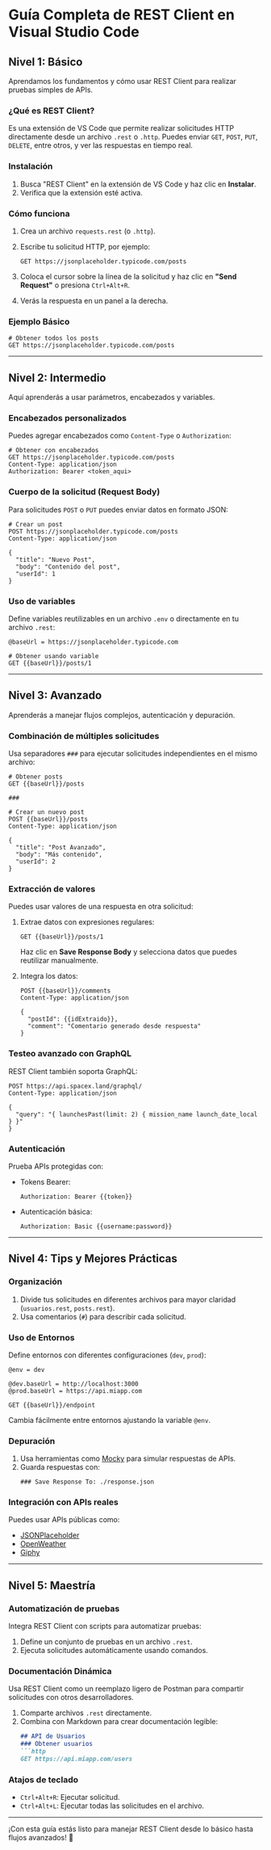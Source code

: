 
# Guía Completa de REST Client en Visual Studio Code

## **Nivel 1: Básico**
Aprendamos los fundamentos y cómo usar REST Client para realizar pruebas simples de APIs.

### **¿Qué es REST Client?**
Es una extensión de VS Code que permite realizar solicitudes HTTP directamente desde un archivo `.rest` o `.http`. 
Puedes enviar `GET`, `POST`, `PUT`, `DELETE`, entre otros, y ver las respuestas en tiempo real.

### **Instalación**
1. Busca "REST Client" en la extensión de VS Code y haz clic en **Instalar**.
2. Verifica que la extensión esté activa.

### **Cómo funciona**
1. Crea un archivo `requests.rest` (o `.http`).
2. Escribe tu solicitud HTTP, por ejemplo:
   ```http
   GET https://jsonplaceholder.typicode.com/posts
   ```

3. Coloca el cursor sobre la línea de la solicitud y haz clic en **"Send Request"** o presiona `Ctrl+Alt+R`.

4. Verás la respuesta en un panel a la derecha.

### **Ejemplo Básico**
```http
# Obtener todos los posts
GET https://jsonplaceholder.typicode.com/posts
```

---

## **Nivel 2: Intermedio**
Aquí aprenderás a usar parámetros, encabezados y variables.

### **Encabezados personalizados**
Puedes agregar encabezados como `Content-Type` o `Authorization`:

```http
# Obtener con encabezados
GET https://jsonplaceholder.typicode.com/posts
Content-Type: application/json
Authorization: Bearer <token_aqui>
```

### **Cuerpo de la solicitud (Request Body)**
Para solicitudes `POST` o `PUT` puedes enviar datos en formato JSON:

```http
# Crear un post
POST https://jsonplaceholder.typicode.com/posts
Content-Type: application/json

{
  "title": "Nuevo Post",
  "body": "Contenido del post",
  "userId": 1
}
```

### **Uso de variables**
Define variables reutilizables en un archivo `.env` o directamente en tu archivo `.rest`:

```http
@baseUrl = https://jsonplaceholder.typicode.com

# Obtener usando variable
GET {{baseUrl}}/posts/1
```

---

## **Nivel 3: Avanzado**
Aprenderás a manejar flujos complejos, autenticación y depuración.

### **Combinación de múltiples solicitudes**
Usa separadores `###` para ejecutar solicitudes independientes en el mismo archivo:

```http
# Obtener posts
GET {{baseUrl}}/posts

###

# Crear un nuevo post
POST {{baseUrl}}/posts
Content-Type: application/json

{
  "title": "Post Avanzado",
  "body": "Más contenido",
  "userId": 2
}
```

### **Extracción de valores**
Puedes usar valores de una respuesta en otra solicitud:
1. Extrae datos con expresiones regulares:
   ```http
   GET {{baseUrl}}/posts/1
   ```
   Haz clic en **Save Response Body** y selecciona datos que puedes reutilizar manualmente.

2. Integra los datos:
   ```http
   POST {{baseUrl}}/comments
   Content-Type: application/json

   {
     "postId": {{idExtraido}},
     "comment": "Comentario generado desde respuesta"
   }
   ```

### **Testeo avanzado con GraphQL**
REST Client también soporta GraphQL:

```http
POST https://api.spacex.land/graphql/
Content-Type: application/json

{
  "query": "{ launchesPast(limit: 2) { mission_name launch_date_local } }"
}
```

### **Autenticación**
Prueba APIs protegidas con:
- Tokens Bearer:
  ```http
  Authorization: Bearer {{token}}
  ```

- Autenticación básica:
  ```http
  Authorization: Basic {{username:password}}
  ```

---

## **Nivel 4: Tips y Mejores Prácticas**

### **Organización**
1. Divide tus solicitudes en diferentes archivos para mayor claridad (`usuarios.rest`, `posts.rest`).
2. Usa comentarios (`#`) para describir cada solicitud.

### **Uso de Entornos**
Define entornos con diferentes configuraciones (`dev`, `prod`):
```http
@env = dev

@dev.baseUrl = http://localhost:3000
@prod.baseUrl = https://api.miapp.com

GET {{baseUrl}}/endpoint
```

Cambia fácilmente entre entornos ajustando la variable `@env`.

### **Depuración**
1. Usa herramientas como [Mocky](https://mocky.io) para simular respuestas de APIs.
2. Guarda respuestas con:
   ```http
   ### Save Response To: ./response.json
   ```

### **Integración con APIs reales**
Puedes usar APIs públicas como:
- [JSONPlaceholder](https://jsonplaceholder.typicode.com)
- [OpenWeather](https://openweathermap.org/api)
- [Giphy](https://developers.giphy.com)

---

## **Nivel 5: Maestría**

### **Automatización de pruebas**
Integra REST Client con scripts para automatizar pruebas:
1. Define un conjunto de pruebas en un archivo `.rest`.
2. Ejecuta solicitudes automáticamente usando comandos.

### **Documentación Dinámica**
Usa REST Client como un reemplazo ligero de Postman para compartir solicitudes con otros desarrolladores.

1. Comparte archivos `.rest` directamente.
2. Combina con Markdown para crear documentación legible:
   ```markdown
   ## API de Usuarios
   ### Obtener usuarios
   ```http
   GET https://api.miapp.com/users
   ```

### **Atajos de teclado**
- `Ctrl+Alt+R`: Ejecutar solicitud.
- `Ctrl+Alt+L`: Ejecutar todas las solicitudes en el archivo.

---

¡Con esta guía estás listo para manejar REST Client desde lo básico hasta flujos avanzados! 🚀
